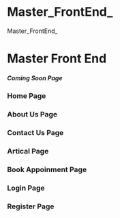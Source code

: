 # Master_FrontEnd_
Master_FrontEnd_


# Master Front End 

##### Coming Soon Page 
### Home Page
### About Us Page
### Contact Us Page
### Artical Page
### Book Appoinment Page
### Login Page
### Register Page
